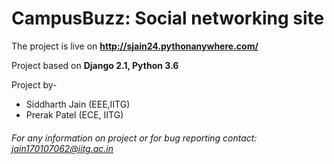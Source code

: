 # CampusBuzz: Social networking site

The project is live on __http://sjain24.pythonanywhere.com/__

Project based on **Django 2.1, Python 3.6**

Project by-
* Siddharth Jain (EEE,IITG)
* Prerak Patel (ECE, IITG)

###### For any information on project or for bug reporting contact: jain170107062@iitg.ac.in
